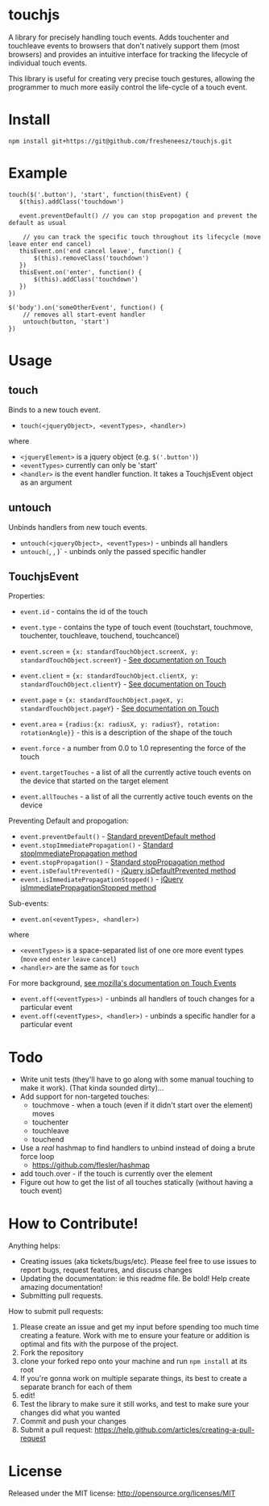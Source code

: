touchjs
=======

A library for precisely handling touch events. Adds touchenter and touchleave events to browsers that don't natively support them (most browsers) and provides an intuitive interface for tracking the lifecycle of individual touch events.

This library is useful for creating very precise touch gestures, allowing the programmer to much more easily control the life-cycle of a touch event.

Install
=======

```
npm install git+https://git@github.com/fresheneesz/touchjs.git
```

Example
=======

```
touch($('.button'), 'start', function(thisEvent) {
   $(this).addClass('touchdown')

   event.preventDefault() // you can stop propogation and prevent the default as usual

    // you can track the specific touch throughout its lifecycle (move leave enter end cancel)
   thisEvent.on('end cancel leave', function() {
       $(this).removeClass('touchdown')
   })
   thisEvent.on('enter', function() {
       $(this).addClass('touchdown')
   })
})

$('body').on('someOtherEvent', function() {
	// removes all start-event handler
	untouch(button, 'start')
})
```



Usage
=====

touch
-----

Binds to a new touch event.

* `touch(<jqueryObject>, <eventTypes>, <handler>)`

where

* `<jqueryElement>` is a jquery object (e.g. `$('.button')`)
* `<eventTypes>` currently can only be 'start'
* `<handler>` is the event handler function. It takes a TouchjsEvent object as an argument

untouch
-------

Unbinds handlers from new touch events.

* `untouch(<jqueryObject>, <eventTypes>)` - unbinds all handlers
* `untouch(`<jqueryObject>, <eventTypes>, <handler>)` - unbinds only the passed specific handler

TouchjsEvent
------------

Properties:

* `event.id` - contains the id of the touch
* `event.type` - contains the type of touch event (touchstart, touchmove, touchenter, touchleave, touchend, touchcancel)
* `event.screen` = `{x: standardTouchObject.screenX, y: standardTouchObject.screenY}` - [See documentation on Touch](https://developer.mozilla.org/en-US/docs/Web/API/Touch)
* `event.client` = `{x: standardTouchObject.clientX, y: standardTouchObject.clientY}` - [See documentation on Touch](https://developer.mozilla.org/en-US/docs/Web/API/Touch)
* `event.page` = `{x: standardTouchObject.pageX, y: standardTouchObject.pageY}` - [See documentation on Touch](https://developer.mozilla.org/en-US/docs/Web/API/Touch)

* `event.area` = `{radius:{x: radiusX, y: radiusY}, rotation: rotationAngle}}` - this is a description of the shape of the touch
* `event.force` - a number from 0.0 to 1.0 representing the force of the touch

* `event.targetTouches` - a list of all the currently active touch events on the device that started on the target element
* `event.allTouches` - a list of all the currently active touch events on the device

Preventing Default and propogation:

* `event.preventDefault()` - [Standard preventDefault method](https://developer.mozilla.org/en-US/docs/Web/API/event.preventDefault)
* `event.stopImmediatePropagation()` - [Standard stopImmediatePropagation method](https://developer.mozilla.org/en-US/docs/Web/API/event.stopImmediatePropagation)
* `event.stopPropagation()` - [Standard stopPropagation method](https://developer.mozilla.org/en-US/docs/Web/API/event.stopPropagation)
* `event.isDefaultPrevented()` - [jQuery isDefaultPrevented method](http://api.jquery.com/event.isDefaultPrevented/)
* `event.isImmediatePropagationStopped()` - [jQuery isImmediatePropagationStopped method](http://api.jquery.com/event.isImmediatePropagationStopped/)

Sub-events:

* `event.on(<eventTypes>, <handler>)`

where

* `<eventTypes>` is a space-separated list of one ore more event types (`move` `end` `enter` `leave` `cancel`)
* `<handler>` are the same as for `touch`

For more background, [see mozilla's documentation on Touch Events](https://developer.mozilla.org/en-US/docs/Web/Guide/DOM/Events/Touch_events)

* `event.off(<eventTypes>)` - unbinds all handlers of touch changes for a particular event
* `event.off(<eventTypes>, <handler>)` - unbinds a specific handler for a particular event



Todo
====

* Write unit tests (they'll have to go along with some manual touching to make it work). (That kinda sounded dirty)...
* Add support for non-targeted touches:
    * touchmove - when a touch (even if it didn't start over the element) moves
    * touchenter
    * touchleave
    * touchend
* Use a *real* hashmap to find handlers to unbind instead of doing a brute force loop
    * https://github.com/flesler/hashmap
* add touch.over - if the touch is currently over the element
* Figure out how to get the list of all touches statically (without having a touch event)

How to Contribute!
============

Anything helps:

* Creating issues (aka tickets/bugs/etc). Please feel free to use issues to report bugs, request features, and discuss changes
* Updating the documentation: ie this readme file. Be bold! Help create amazing documentation!
* Submitting pull requests.

How to submit pull requests:

1. Please create an issue and get my input before spending too much time creating a feature. Work with me to ensure your feature or addition is optimal and fits with the purpose of the project.
2. Fork the repository
3. clone your forked repo onto your machine and run `npm install` at its root
4. If you're gonna work on multiple separate things, its best to create a separate branch for each of them
5. edit!
6. Test the library to make sure it still works, and test to make sure your changes did what you wanted
7. Commit and push your changes
8. Submit a pull request: https://help.github.com/articles/creating-a-pull-request

License
=======
Released under the MIT license: http://opensource.org/licenses/MIT